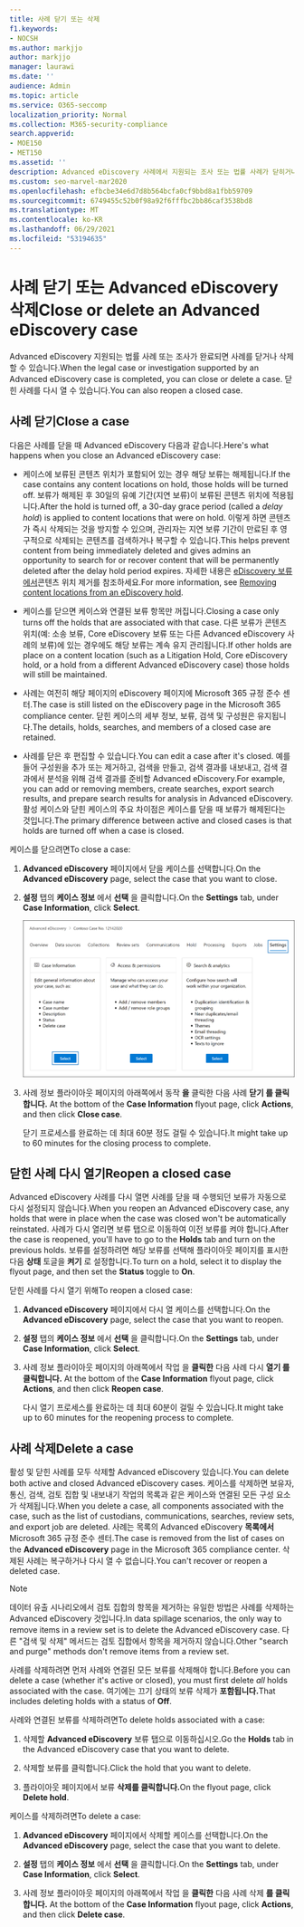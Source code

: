 ```yaml
---
title: 사례 닫기 또는 삭제
f1.keywords:
- NOCSH
ms.author: markjjo
author: markjjo
manager: laurawi
ms.date: ''
audience: Admin
ms.topic: article
ms.service: O365-seccomp
localization_priority: Normal
ms.collection: M365-security-compliance
search.appverid:
- MOE150
- MET150
ms.assetid: ''
description: Advanced eDiscovery 사례에서 지원되는 조사 또는 법률 사례가 닫히거나 삭제될 때 발생하는 일에 대해 자세히 알아보습니다.
ms.custom: seo-marvel-mar2020
ms.openlocfilehash: efbcbe34e6d7d8b564bcfa0cf9bbd8a1fbb59709
ms.sourcegitcommit: 6749455c52b0f98a92f6fffbc2bb86caf3538bd8
ms.translationtype: MT
ms.contentlocale: ko-KR
ms.lasthandoff: 06/29/2021
ms.locfileid: "53194635"
---
```

# <a name="close-or-delete-an-advanced-ediscovery-case"></a><span data-ttu-id="70b72-103">사례 닫기 또는 Advanced eDiscovery 삭제</span><span class="sxs-lookup"><span data-stu-id="70b72-103">Close or delete an Advanced eDiscovery case</span></span>

<span data-ttu-id="70b72-104">Advanced eDiscovery 지원되는 법률 사례 또는 조사가 완료되면 사례를 닫거나 삭제할 수 있습니다.</span><span class="sxs-lookup"><span data-stu-id="70b72-104">When the legal case or investigation supported by an Advanced eDiscovery case is completed, you can close or delete a case.</span></span> <span data-ttu-id="70b72-105">닫힌 사례를 다시 열 수 있습니다.</span><span class="sxs-lookup"><span data-stu-id="70b72-105">You can also reopen a closed case.</span></span>

## <a name="close-a-case"></a><span data-ttu-id="70b72-106">사례 닫기</span><span class="sxs-lookup"><span data-stu-id="70b72-106">Close a case</span></span>

<span data-ttu-id="70b72-107">다음은 사례를 닫을 때 Advanced eDiscovery 다음과 같습니다.</span><span class="sxs-lookup"><span data-stu-id="70b72-107">Here's what happens when you close an Advanced eDiscovery case:</span></span>

- <span data-ttu-id="70b72-108">케이스에 보류된 콘텐츠 위치가 포함되어 있는 경우 해당 보류는 해제됩니다.</span><span class="sxs-lookup"><span data-stu-id="70b72-108">If the case contains any content locations on hold, those holds will be turned off.</span></span> <span data-ttu-id="70b72-109">보류가 해제된 후 30일의 유예 기간(지연 보류)이 보류된 콘텐츠 위치에 적용됩니다.</span><span class="sxs-lookup"><span data-stu-id="70b72-109">After the hold is turned off, a 30-day grace period (called a *delay hold*) is applied to content locations that were on hold.</span></span> <span data-ttu-id="70b72-110">이렇게 하면 콘텐츠가 즉시 삭제되는 것을 방지할 수 있으며, 관리자는 지연 보류 기간이 만료된 후 영구적으로 삭제되는 콘텐츠를 검색하거나 복구할 수 있습니다.</span><span class="sxs-lookup"><span data-stu-id="70b72-110">This helps prevent content from being immediately deleted and gives admins an opportunity to search for or recover content that will be permanently deleted after the delay hold period expires.</span></span> <span data-ttu-id="70b72-111">자세한 내용은 [eDiscovery 보류에서](create-ediscovery-holds.md#removing-content-locations-from-an-ediscovery-hold)콘텐츠 위치 제거를 참조하세요.</span><span class="sxs-lookup"><span data-stu-id="70b72-111">For more information, see [Removing content locations from an eDiscovery hold](create-ediscovery-holds.md#removing-content-locations-from-an-ediscovery-hold).</span></span>

- <span data-ttu-id="70b72-112">케이스를 닫으면 케이스와 연결된 보류 항목만 꺼집니다.</span><span class="sxs-lookup"><span data-stu-id="70b72-112">Closing a case only turns off the holds that are associated with that case.</span></span> <span data-ttu-id="70b72-113">다른 보류가 콘텐츠 위치(예: 소송 보류, Core eDiscovery 보류 또는 다른 Advanced eDiscovery 사례의 보류)에 있는 경우에도 해당 보류는 계속 유지 관리됩니다.</span><span class="sxs-lookup"><span data-stu-id="70b72-113">If other holds are place on a content location (such as a Litigation Hold, Core eDiscovery hold, or a hold from a different Advanced eDiscovery case) those holds will still be maintained.</span></span>

- <span data-ttu-id="70b72-114">사례는 여전히 해당 페이지의 eDiscovery 페이지에 Microsoft 365 규정 준수 센터.</span><span class="sxs-lookup"><span data-stu-id="70b72-114">The case is still listed on the eDiscovery page in the Microsoft 365 compliance center.</span></span> <span data-ttu-id="70b72-115">닫힌 케이스의 세부 정보, 보류, 검색 및 구성원은 유지됩니다.</span><span class="sxs-lookup"><span data-stu-id="70b72-115">The details, holds, searches, and members of a closed case are retained.</span></span>

- <span data-ttu-id="70b72-116">사례를 닫은 후 편집할 수 있습니다.</span><span class="sxs-lookup"><span data-stu-id="70b72-116">You can edit a case after it's closed.</span></span> <span data-ttu-id="70b72-117">예를 들어 구성원을 추가 또는 제거하고, 검색을 만들고, 검색 결과를 내보내고, 검색 결과에서 분석을 위해 검색 결과를 준비할 Advanced eDiscovery.</span><span class="sxs-lookup"><span data-stu-id="70b72-117">For example, you can add or removing members, create searches, export search results, and prepare search results for analysis in Advanced eDiscovery.</span></span> <span data-ttu-id="70b72-118">활성 케이스와 닫힌 케이스의 주요 차이점은 케이스를 닫을 때 보류가 해제된다는 것입니다.</span><span class="sxs-lookup"><span data-stu-id="70b72-118">The primary difference between active and closed cases is that holds are turned off when a case is closed.</span></span>

<span data-ttu-id="70b72-119">케이스를 닫으려면</span><span class="sxs-lookup"><span data-stu-id="70b72-119">To close a case:</span></span>

1. <span data-ttu-id="70b72-120">**Advanced eDiscovery** 페이지에서 닫을 케이스를 선택합니다.</span><span class="sxs-lookup"><span data-stu-id="70b72-120">On the **Advanced eDiscovery** page, select the case that you want to close.</span></span>

2. <span data-ttu-id="70b72-121">**설정** 탭의 **케이스 정보** 에서 **선택** 을 클릭합니다.</span><span class="sxs-lookup"><span data-stu-id="70b72-121">On the **Settings** tab, under **Case Information**, click **Select**.</span></span>

   ![사례 정보 플라이아웃 페이지에 액세스하는 Advanced eDiscovery 있습니다.](..\media\AeDSelectCaseInformation.png) 

3. <span data-ttu-id="70b72-123">사례 정보 플라이아웃 페이지의 아래쪽에서 동작 **을** 클릭한 다음 사례 **닫기 를 클릭합니다.** </span><span class="sxs-lookup"><span data-stu-id="70b72-123">At the bottom of the **Case Information** flyout page, click **Actions**, and then click **Close case**.</span></span>

   <span data-ttu-id="70b72-124">닫기 프로세스를 완료하는 데 최대 60분 정도 걸릴 수 있습니다.</span><span class="sxs-lookup"><span data-stu-id="70b72-124">It might take up to 60 minutes for the closing process to complete.</span></span>

## <a name="reopen-a-closed-case"></a><span data-ttu-id="70b72-125">닫힌 사례 다시 열기</span><span class="sxs-lookup"><span data-stu-id="70b72-125">Reopen a closed case</span></span>

<span data-ttu-id="70b72-126">Advanced eDiscovery 사례를 다시 열면 사례를 닫을 때 수행되던 보류가 자동으로 다시 설정되지 않습니다.</span><span class="sxs-lookup"><span data-stu-id="70b72-126">When you reopen an Advanced eDiscovery case, any holds that were in place when the case was closed won't be automatically reinstated.</span></span> <span data-ttu-id="70b72-127">사례가 다시 열리면 보류 탭으로 이동하여  이전 보류를 켜야 합니다.</span><span class="sxs-lookup"><span data-stu-id="70b72-127">After the case is reopened, you'll have to go to the **Holds** tab and turn on the previous holds.</span></span> <span data-ttu-id="70b72-128">보류를 설정하려면 해당 보류를 선택해 플라이아웃 페이지를 표시한 다음 **상태** 토글을 **켜기** 로 설정합니다.</span><span class="sxs-lookup"><span data-stu-id="70b72-128">To turn on a hold, select it to display the flyout page, and then set the **Status** toggle to **On**.</span></span>

<span data-ttu-id="70b72-129">닫힌 사례를 다시 열기 위해</span><span class="sxs-lookup"><span data-stu-id="70b72-129">To reopen a closed case:</span></span>

1. <span data-ttu-id="70b72-130">**Advanced eDiscovery** 페이지에서 다시 열 케이스를 선택합니다.</span><span class="sxs-lookup"><span data-stu-id="70b72-130">On the **Advanced eDiscovery** page, select the case that you want to reopen.</span></span>

2. <span data-ttu-id="70b72-131">**설정** 탭의 **케이스 정보** 에서 **선택** 을 클릭합니다.</span><span class="sxs-lookup"><span data-stu-id="70b72-131">On the **Settings** tab, under **Case Information**, click **Select**.</span></span>

3. <span data-ttu-id="70b72-132">사례 정보 플라이아웃 페이지의 아래쪽에서 작업 을 **클릭한** 다음 사례 다시 **열기 를 클릭합니다.** </span><span class="sxs-lookup"><span data-stu-id="70b72-132">At the bottom of the **Case Information** flyout page, click **Actions**, and then click **Reopen case**.</span></span>

   <span data-ttu-id="70b72-133">다시 열기 프로세스를 완료하는 데 최대 60분이 걸릴 수 있습니다.</span><span class="sxs-lookup"><span data-stu-id="70b72-133">It might take up to 60 minutes for the reopening process to complete.</span></span>

## <a name="delete-a-case"></a><span data-ttu-id="70b72-134">사례 삭제</span><span class="sxs-lookup"><span data-stu-id="70b72-134">Delete a case</span></span>

<span data-ttu-id="70b72-135">활성 및 닫힌 사례를 모두 삭제할 Advanced eDiscovery 있습니다.</span><span class="sxs-lookup"><span data-stu-id="70b72-135">You can delete both active and closed Advanced eDiscovery cases.</span></span> <span data-ttu-id="70b72-136">케이스를 삭제하면 보유자, 통신, 검색, 검토 집합 및 내보내기 작업의 목록과 같은 케이스와 연결된 모든 구성 요소가 삭제됩니다.</span><span class="sxs-lookup"><span data-stu-id="70b72-136">When you delete a case, all components associated with the case, such as the list of custodians, communications, searches, review sets, and export job are deleted.</span></span> <span data-ttu-id="70b72-137">사례는 목록의 Advanced eDiscovery **목록에서** Microsoft 365 규정 준수 센터.</span><span class="sxs-lookup"><span data-stu-id="70b72-137">The case is removed from the list of cases on the **Advanced eDiscovery** page in the Microsoft 365 compliance center.</span></span> <span data-ttu-id="70b72-138">삭제된 사례는 복구하거나 다시 열 수 없습니다.</span><span class="sxs-lookup"><span data-stu-id="70b72-138">You can't recover or reopen a deleted case.</span></span>

> [!NOTE]
> <span data-ttu-id="70b72-139">데이터 유출 시나리오에서 검토 집합의 항목을 제거하는 유일한 방법은 사례를 삭제하는 Advanced eDiscovery 것입니다.</span><span class="sxs-lookup"><span data-stu-id="70b72-139">In data spillage scenarios, the only way to remove items in a review set is to delete the Advanced eDiscovery case.</span></span> <span data-ttu-id="70b72-140">다른 "검색 및 삭제" 메서드는 검토 집합에서 항목을 제거하지 않습니다.</span><span class="sxs-lookup"><span data-stu-id="70b72-140">Other "search and purge" methods don't remove items from a review set.</span></span>

<span data-ttu-id="70b72-141">사례를 삭제하려면 먼저 사례와 연결된 모든 보류를  삭제해야 합니다.</span><span class="sxs-lookup"><span data-stu-id="70b72-141">Before you can delete a case (whether it's active or closed), you must first delete *all* holds associated with the case.</span></span> <span data-ttu-id="70b72-142">여기에는 끄기 상태의 보류 삭제가 **포함됩니다.**</span><span class="sxs-lookup"><span data-stu-id="70b72-142">That includes deleting holds with a status of **Off**.</span></span>

<span data-ttu-id="70b72-143">사례와 연결된 보류를 삭제하려면</span><span class="sxs-lookup"><span data-stu-id="70b72-143">To delete holds associated with a case:</span></span>

1. <span data-ttu-id="70b72-144">삭제할 **Advanced eDiscovery** 보류 탭으로 이동하십시오.</span><span class="sxs-lookup"><span data-stu-id="70b72-144">Go the **Holds** tab in the Advanced eDiscovery case that you want to delete.</span></span>

2. <span data-ttu-id="70b72-145">삭제할 보류를 클릭합니다.</span><span class="sxs-lookup"><span data-stu-id="70b72-145">Click the hold that you want to delete.</span></span>

3. <span data-ttu-id="70b72-146">플라이아웃 페이지에서 보류 **삭제를 클릭합니다.**</span><span class="sxs-lookup"><span data-stu-id="70b72-146">On the flyout page, click **Delete hold**.</span></span>

<span data-ttu-id="70b72-147">케이스를 삭제하려면</span><span class="sxs-lookup"><span data-stu-id="70b72-147">To delete a case:</span></span>

1. <span data-ttu-id="70b72-148">**Advanced eDiscovery** 페이지에서 삭제할 케이스를 선택합니다.</span><span class="sxs-lookup"><span data-stu-id="70b72-148">On the **Advanced eDiscovery** page, select the case that you want to delete.</span></span>

2. <span data-ttu-id="70b72-149">**설정** 탭의 **케이스 정보** 에서 **선택** 을 클릭합니다.</span><span class="sxs-lookup"><span data-stu-id="70b72-149">On the **Settings** tab, under **Case Information**, click **Select**.</span></span>

3. <span data-ttu-id="70b72-150">사례 정보 플라이아웃 페이지의 아래쪽에서 작업 을 **클릭한** 다음 사례 삭제 **를 클릭합니다.** </span><span class="sxs-lookup"><span data-stu-id="70b72-150">At the bottom of the **Case Information** flyout page, click **Actions**, and then click **Delete case**.</span></span>

